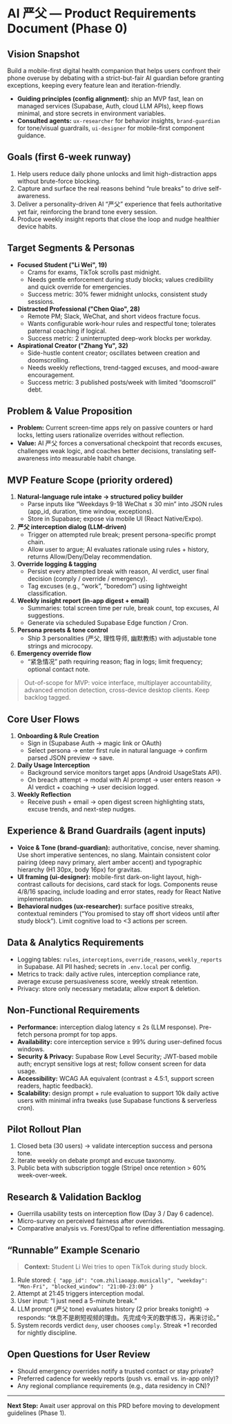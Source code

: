 # AI 严父 — Product Requirements Document (Phase 0)

## Vision Snapshot
Build a mobile-first digital health companion that helps users confront their phone overuse by debating with a strict-but-fair AI guardian before granting exceptions, keeping every feature lean and iteration-friendly.

- **Guiding principles (config alignment):** ship an MVP fast, lean on managed services (Supabase, Auth, cloud LLM APIs), keep flows minimal, and store secrets in environment variables.
- **Consulted agents:** `ux-researcher` for behavior insights, `brand-guardian` for tone/visual guardrails, `ui-designer` for mobile-first component guidance.

## Goals (first 6-week runway)
1. Help users reduce daily phone unlocks and limit high-distraction apps without brute-force blocking.
2. Capture and surface the real reasons behind “rule breaks” to drive self-awareness.
3. Deliver a personality-driven AI “严父” experience that feels authoritative yet fair, reinforcing the brand tone every session.
4. Produce weekly insight reports that close the loop and nudge healthier device habits.

## Target Segments & Personas
- **Focused Student ("Li Wei", 19)**
  - Crams for exams, TikTok scrolls past midnight.
  - Needs gentle enforcement during study blocks; values credibility and quick override for emergencies.
  - Success metric: 30% fewer midnight unlocks, consistent study sessions.
- **Distracted Professional ("Chen Qiao", 28)**
  - Remote PM; Slack, WeChat, and short videos fracture focus.
  - Wants configurable work-hour rules and respectful tone; tolerates paternal coaching if logical.
  - Success metric: 2 uninterrupted deep-work blocks per workday.
- **Aspirational Creator ("Zhang Yu", 32)**
  - Side-hustle content creator; oscillates between creation and doomscrolling.
  - Needs weekly reflections, trend-tagged excuses, and mood-aware encouragement.
  - Success metric: 3 published posts/week with limited “doomscroll” debt.

## Problem & Value Proposition
- **Problem:** Current screen-time apps rely on passive counters or hard locks, letting users rationalize overrides without reflection.
- **Value:** AI 严父 forces a conversational checkpoint that records excuses, challenges weak logic, and coaches better decisions, translating self-awareness into measurable habit change.

## MVP Feature Scope (priority ordered)
1. **Natural-language rule intake → structured policy builder**
   - Parse inputs like “Weekdays 9-18 WeChat ≤ 30 min” into JSON rules (app_id, duration, time window, exceptions).
   - Store in Supabase; expose via mobile UI (React Native/Expo).
2. **严父 interception dialog (LLM-driven)**
   - Trigger on attempted rule break; present persona-specific prompt chain.
   - Allow user to argue; AI evaluates rationale using rules + history, returns Allow/Deny/Delay recommendation.
3. **Override logging & tagging**
   - Persist every attempted break with reason, AI verdict, user final decision (comply / override / emergency).
   - Tag excuses (e.g., “work”, “boredom”) using lightweight classification.
4. **Weekly insight report (in-app digest + email)**
   - Summaries: total screen time per rule, break count, top excuses, AI suggestions.
   - Generate via scheduled Supabase Edge function / Cron.
5. **Persona presets & tone control**
   - Ship 3 personalities (严父, 理性导师, 幽默教练) with adjustable tone strings and microcopy.
6. **Emergency override flow**
   - “紧急情况” path requiring reason; flag in logs; limit frequency; optional contact note.

> Out-of-scope for MVP: voice interface, multiplayer accountability, advanced emotion detection, cross-device desktop clients. Keep backlog tagged.

## Core User Flows
1. **Onboarding & Rule Creation**
   - Sign in (Supabase Auth → magic link or OAuth)
   - Select persona → enter first rule in natural language → confirm parsed JSON preview → save.
2. **Daily Usage Interception**
   - Background service monitors target apps (Android UsageStats API).
   - On breach attempt → modal with AI prompt → user enters reason → AI verdict + coaching → user decision logged.
3. **Weekly Reflection**
   - Receive push + email → open digest screen highlighting stats, excuse trends, and next-step nudges.

## Experience & Brand Guardrails (agent inputs)
- **Voice & Tone (brand-guardian):** authoritative, concise, never shaming. Use short imperative sentences, no slang. Maintain consistent color pairing (deep navy primary, alert amber accent) and typographic hierarchy (H1 30px, body 16px) for gravitas.
- **UI framing (ui-designer):** mobile-first dark-on-light layout, high-contrast callouts for decisions, card stack for logs. Components reuse 4/8/16 spacing, include loading and error states, ready for React Native implementation.
- **Behavioral nudges (ux-researcher):** surface positive streaks, contextual reminders (“You promised to stay off short videos until after study block”). Limit cognitive load to <3 actions per screen.

## Data & Analytics Requirements
- Logging tables: `rules`, `interceptions`, `override_reasons`, `weekly_reports` in Supabase. All PII hashed; secrets in `.env.local` per config.
- Metrics to track: daily active rules, interception compliance rate, average excuse persuasiveness score, weekly streak retention.
- Privacy: store only necessary metadata; allow export & deletion.

## Non-Functional Requirements
- **Performance:** interception dialog latency ≤ 2s (LLM response). Pre-fetch persona prompt for top apps.
- **Availability:** core interception service ≥ 99% during user-defined focus windows.
- **Security & Privacy:** Supabase Row Level Security; JWT-based mobile auth; encrypt sensitive logs at rest; follow consent screen for data usage.
- **Accessibility:** WCAG AA equivalent (contrast ≥ 4.5:1, support screen readers, haptic feedback).
- **Scalability:** design prompt + rule evaluation to support 10k daily active users with minimal infra tweaks (use Supabase functions & serverless cron).

## Pilot Rollout Plan
1. Closed beta (30 users) → validate interception success and persona tone.
2. Iterate weekly on debate prompt and excuse taxonomy.
3. Public beta with subscription toggle (Stripe) once retention > 60% week-over-week.

## Research & Validation Backlog
- Guerrilla usability tests on interception flow (Day 3 / Day 6 cadence).
- Micro-survey on perceived fairness after overrides.
- Comparative analysis vs. Forest/Opal to refine differentiation messaging.

## “Runnable” Example Scenario
> **Context:** Student Li Wei tries to open TikTok during study block.

1. Rule stored: `{ "app_id": "com.zhiliaoapp.musically", "weekday": "Mon-Fri", "blocked_window": "21:00-23:00" }`
2. Attempt at 21:45 triggers interception modal.
3. User input: “I just need a 5-minute break.”
4. LLM prompt (严父 tone) evaluates history (2 prior breaks tonight) → responds: “休息不是刷短视频的理由。先完成今天的数学练习，再来讨论。”
5. System records verdict `deny`, user chooses `comply`. Streak +1 recorded for nightly discipline.

## Open Questions for User Review
- Should emergency overrides notify a trusted contact or stay private?
- Preferred cadence for weekly reports (push vs. email vs. in-app only)?
- Any regional compliance requirements (e.g., data residency in CN)?

---
**Next Step:** Await user approval on this PRD before moving to development guidelines (Phase 1).

